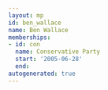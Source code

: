 ```yaml
---
layout: mp
id: ben_wallace
name: Ben Wallace
memberships:
- id: con
  name: Conservative Party
  start: '2005-06-28'
  end: 
autogenerated: true
---
```

